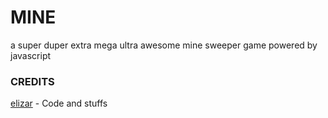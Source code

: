 # MINE
a super duper extra mega ultra awesome mine sweeper game powered by
javascript

### CREDITS
[elizar](http://elizarpepino.com) - Code and stuffs

